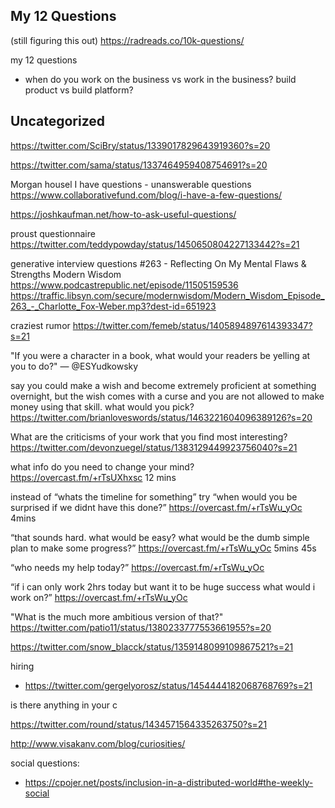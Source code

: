 
## My 12 Questions

(still figuring this out)
https://radreads.co/10k-questions/

my 12 questions
- when do you work on the business vs work in the business? build product vs build platform?


## Uncategorized


https://twitter.com/SciBry/status/1339017829643919360?s=20

https://twitter.com/sama/status/1337464959408754691?s=20

Morgan housel I have questions  - unanswerable questions https://www.collaborativefund.com/blog/i-have-a-few-questions/

https://joshkaufman.net/how-to-ask-useful-questions/

proust questionnaire https://twitter.com/teddypowday/status/1450650804227133442?s=21

generative interview questions
#263 - Reflecting On My Mental Flaws & Strengths
Modern Wisdom https://www.podcastrepublic.net/episode/11505159536 https://traffic.libsyn.com/secure/modernwisdom/Modern_Wisdom_Episode_263_-_Charlotte_Fox-Weber.mp3?dest-id=651923


craziest rumor https://twitter.com/femeb/status/1405894897614393347?s=21

"If you were a character in a book, what would your readers be yelling at you to do?"  — @ESYudkowsky

say you could make a wish and become extremely proficient at something overnight, but the wish comes with a curse and you are not allowed to make money using that skill. what would you pick?
https://twitter.com/brianloveswords/status/1463221604096389126?s=20

What are the criticisms of your work that you find most interesting? https://twitter.com/devonzuegel/status/1383129449923756040?s=21


what info do you need to change your mind?
https://overcast.fm/+rTsUXhxsc 12 mins


instead of “whats the timeline for something” try “when would you be surprised if we didnt have this done?”
https://overcast.fm/+rTsWu_yOc 4mins


“that sounds hard. what would be easy? what would be the dumb simple plan to make some progress?”
https://overcast.fm/+rTsWu_yOc 5mins 45s


“who needs my help today?” https://overcast.fm/+rTsWu_yOc


“if i can only work 2hrs today but want it to be huge success what would i work on?” https://overcast.fm/+rTsWu_yOc



"What is the much more ambitious version of that?"
https://twitter.com/patio11/status/1380233777553661955?s=20


https://twitter.com/snow_blacck/status/1359148099109867521?s=21

hiring
- https://twitter.com/gergelyorosz/status/1454444182068768769?s=21


is there anything in your c


https://twitter.com/round/status/1434571564335263750?s=21


http://www.visakanv.com/blog/curiosities/


social questions:
- https://cpojer.net/posts/inclusion-in-a-distributed-world#the-weekly-social
